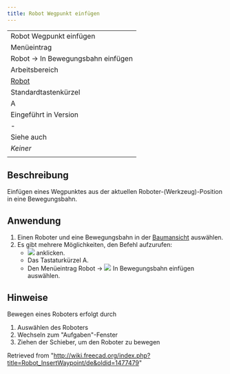 ```yaml
---
title: Robot Wegpunkt einfügen
---
```


|                                                   |
| ------------------------------------------------- |
| Robot Wegpunkt einfügen                           |
| Menüeintrag                                       |
| Robot → In Bewegungsbahn einfügen                 |
| Arbeitsbereich                                    |
| [Robot](/Robot_Workbench/de "Robot Workbench/de") |
| Standardtastenkürzel                              |
| A                                                 |
| Eingeführt in Version                             |
| -                                                 |
| Siehe auch                                        |
| _Keiner_                                          |
|                                                   |

## Beschreibung

Einfügen eines Wegpunktes aus der aktuellen Roboter-(Werkzeug)-Position in eine Bewegungsbahn.

## Anwendung

1. Einen Roboter und eine Bewegungsbahn in der [Baumansicht](/Tree_view/de "Tree view/de") auswählen.
2. Es gibt mehrere Möglichkeiten, den Befehl aufzurufen:
   - ![](/images/Robot_InsertWaypoint.svg) anklicken.
   * Das Tastaturkürzel A.
   * Den Menüeintrag Robot → ![](/images/Robot_InsertWaypoint.svg) In Bewegungsbahn einfügen auswählen.

## Hinweise

Bewegen eines Roboters erfolgt durch

1. Auswählen des Roboters
2. Wechseln zum "Aufgaben"-Fenster
3. Ziehen der Schieber, um den Roboter zu bewegen

Retrieved from "<http://wiki.freecad.org/index.php?title=Robot_InsertWaypoint/de&oldid=1477479>"
